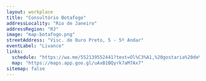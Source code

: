 ```yaml
---
layout: workplace
title: "Consultório Botafogo"
addressLocality: "Rio de Janeiro"
addressRegion: "RJ"
image: "map-botafogo.png"
streetAddress: "Visc. de Ouro Preto, 5 - 5º Andar"
eventLabel: "Livance"
links:
  schedule: "https://wa.me/552139552441?text=Ol%C3%A1,%20gostaria%20de%20marcar%20uma%20consulta%20com%20a%20dra.%20Hanna%20Vasconcelos%20em%20Botafogo."
  map: "https://maps.app.goo.gl/uAxB1BQyrk7aM7Ax7"
sitemap: false
---
```

